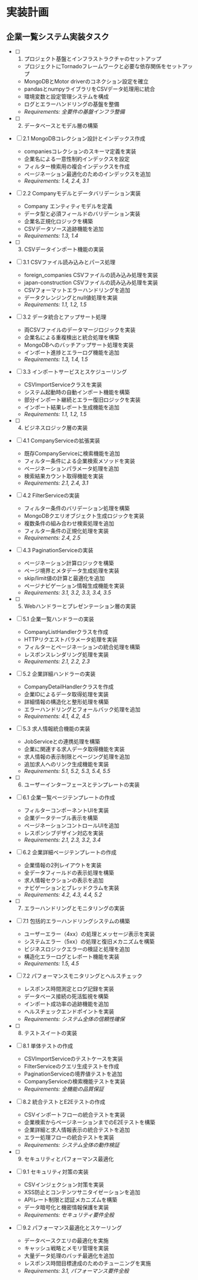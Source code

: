 # 実装計画

## 企業一覧システム実装タスク

- [ ] 1. プロジェクト基盤とインフラストラクチャのセットアップ
  - プロジェクトにTornadoフレームワークと必要な依存関係をセットアップ
  - MongoDBとMotor driverのコネクション設定を確立
  - pandasとnumpyライブラリをCSVデータ処理用に統合
  - 環境変数と設定管理システムを構成
  - ログとエラーハンドリングの基盤を整備
  - _Requirements: 全要件の基盤インフラ整備_

- [ ] 2. データベースとモデル層の構築
- [ ] 2.1 MongoDBコレクション設計とインデックス作成
  - companiesコレクションのスキーマ定義を実装
  - 企業名による一意性制約インデックスを設定
  - フィルター検索用の複合インデックスを作成
  - ページネーション最適化のためのインデックスを追加
  - _Requirements: 1.4, 2.4, 3.1_

- [ ] 2.2 Companyモデルとデータバリデーション実装
  - Company エンティティモデルを定義
  - データ型と必須フィールドのバリデーション実装
  - 企業名正規化ロジックを構築
  - CSVデータソース追跡機能を追加
  - _Requirements: 1.3, 1.4_

- [ ] 3. CSVデータインポート機能の実装
- [ ] 3.1 CSVファイル読み込みとパース処理
  - foreign_companies CSVファイルの読み込み処理を実装
  - japan-construction CSVファイルの読み込み処理を実装
  - CSVフォーマットエラーハンドリングを追加
  - データクレンジングとnull値処理を実装
  - _Requirements: 1.1, 1.2, 1.5_

- [ ] 3.2 データ統合とアップサート処理
  - 両CSVファイルのデータマージロジックを実装
  - 企業名による重複検出と統合処理を構築
  - MongoDBへのバッチアップサート処理を実装
  - インポート進捗とエラーログ機能を追加
  - _Requirements: 1.3, 1.4, 1.5_

- [ ] 3.3 インポートサービスとスケジューリング
  - CSVImportServiceクラスを実装
  - システム起動時の自動インポート機能を構築
  - 部分インポート継続とエラー復旧ロジックを実装
  - インポート結果レポート生成機能を追加
  - _Requirements: 1.1, 1.2, 1.5_

- [ ] 4. ビジネスロジック層の実装
- [ ] 4.1 CompanyServiceの拡張実装
  - 既存CompanyServiceに検索機能を追加
  - フィルター条件による企業検索メソッドを実装
  - ページネーションパラメータ処理を追加
  - 検索結果カウント取得機能を実装
  - _Requirements: 2.1, 2.4, 3.1_

- [ ] 4.2 FilterServiceの実装
  - フィルター条件のバリデーション処理を構築
  - MongoDBクエリオブジェクト生成ロジックを実装
  - 複数条件の組み合わせ検索処理を追加
  - フィルター条件の正規化処理を実装
  - _Requirements: 2.4, 2.5_

- [ ] 4.3 PaginationServiceの実装
  - ページネーション計算ロジックを構築
  - ページ境界とメタデータ生成処理を実装
  - skip/limit値の計算と最適化を追加
  - ページナビゲーション情報生成機能を実装
  - _Requirements: 3.1, 3.2, 3.3, 3.4, 3.5_

- [ ] 5. Webハンドラーとプレゼンテーション層の実装
- [ ] 5.1 企業一覧ハンドラーの実装
  - CompanyListHandlerクラスを作成
  - HTTPリクエストパラメータ処理を実装
  - フィルターとページネーションの統合処理を構築
  - レスポンスレンダリング処理を実装
  - _Requirements: 2.1, 2.2, 2.3_

- [ ] 5.2 企業詳細ハンドラーの実装  
  - CompanyDetailHandlerクラスを作成
  - 企業IDによるデータ取得処理を実装
  - 詳細情報の構造化と整形処理を構築
  - エラーハンドリングとフォールバック処理を追加
  - _Requirements: 4.1, 4.2, 4.5_

- [ ] 5.3 求人情報統合機能の実装
  - JobServiceとの連携処理を構築
  - 企業に関連する求人データ取得機能を実装
  - 求人情報の表示制限とページング処理を追加
  - 追加求人へのリンク生成機能を実装
  - _Requirements: 5.1, 5.2, 5.3, 5.4, 5.5_

- [ ] 6. ユーザーインターフェースとテンプレートの実装
- [ ] 6.1 企業一覧ページテンプレートの作成
  - フィルターコンポーネントUIを実装
  - 企業データテーブル表示を構築
  - ページネーションコントロールUIを追加
  - レスポンシブデザイン対応を実装
  - _Requirements: 2.1, 2.3, 3.2, 3.4_

- [ ] 6.2 企業詳細ページテンプレートの作成
  - 企業情報の2列レイアウトを実装
  - 全データフィールドの表示処理を構築
  - 求人情報セクションの表示を追加
  - ナビゲーションとブレッドクラムを実装
  - _Requirements: 4.2, 4.3, 4.4, 5.2_

- [ ] 7. エラーハンドリングとモニタリングの実装
- [ ] 7.1 包括的エラーハンドリングシステムの構築
  - ユーザーエラー（4xx）の処理とメッセージ表示を実装
  - システムエラー（5xx）の処理と復旧メカニズムを構築
  - ビジネスロジックエラーの検証と処理を追加
  - 構造化エラーログとレポート機能を実装
  - _Requirements: 1.5, 4.5_

- [ ] 7.2 パフォーマンスモニタリングとヘルスチェック
  - レスポンス時間測定とログ記録を実装
  - データベース接続の死活監視を構築
  - インポート成功率の追跡機能を追加
  - ヘルスチェックエンドポイントを実装
  - _Requirements: システム全体の信頼性確保_

- [ ] 8. テストスイートの実装
- [ ] 8.1 単体テストの作成
  - CSVImportServiceのテストケースを実装
  - FilterServiceのクエリ生成テストを作成
  - PaginationServiceの境界値テストを追加
  - CompanyServiceの検索機能テストを実装
  - _Requirements: 全機能の品質保証_

- [ ] 8.2 統合テストとE2Eテストの作成
  - CSVインポートフローの統合テストを実装
  - 企業検索からページネーションまでのE2Eテストを構築
  - 企業詳細と求人情報表示の統合テストを追加
  - エラー処理フローの統合テストを実装
  - _Requirements: システム全体の動作検証_

- [ ] 9. セキュリティとパフォーマンス最適化
- [ ] 9.1 セキュリティ対策の実装
  - CSVインジェクション対策を実装
  - XSS防止とコンテンツサニタイゼーションを追加
  - APIレート制限と認証メカニズムを構築
  - データ暗号化と機密情報保護を実装
  - _Requirements: セキュリティ要件全般_

- [ ] 9.2 パフォーマンス最適化とスケーリング
  - データベースクエリの最適化を実施
  - キャッシュ戦略とメモリ管理を実装
  - 大量データ処理のバッチ最適化を追加
  - レスポンス時間目標達成のためのチューニングを実施
  - _Requirements: 3.1, パフォーマンス要件全般_